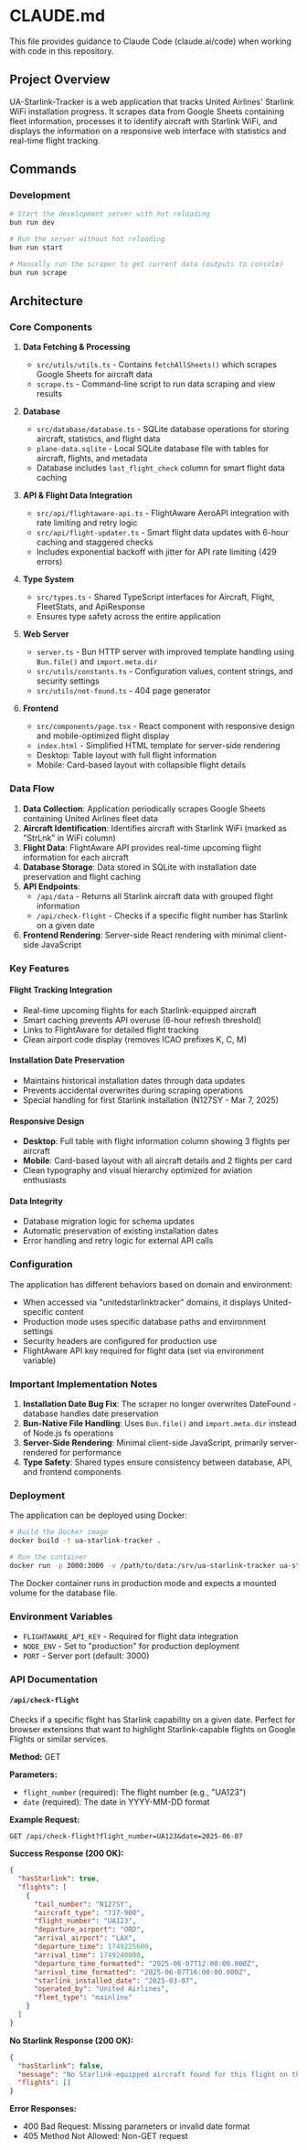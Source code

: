 # CLAUDE.md

This file provides guidance to Claude Code (claude.ai/code) when working with code in this repository.

## Project Overview

UA-Starlink-Tracker is a web application that tracks United Airlines' Starlink WiFi installation progress. It scrapes data from Google Sheets containing fleet information, processes it to identify aircraft with Starlink WiFi, and displays the information on a responsive web interface with statistics and real-time flight tracking.

## Commands

### Development

```bash
# Start the development server with hot reloading
bun run dev

# Run the server without hot reloading
bun run start

# Manually run the scraper to get current data (outputs to console)
bun run scrape
```

## Architecture

### Core Components

1. **Data Fetching & Processing**
   - `src/utils/utils.ts` - Contains `fetchAllSheets()` which scrapes Google Sheets for aircraft data
   - `scrape.ts` - Command-line script to run data scraping and view results

2. **Database**
   - `src/database/database.ts` - SQLite database operations for storing aircraft, statistics, and flight data
   - `plane-data.sqlite` - Local SQLite database file with tables for aircraft, flights, and metadata
   - Database includes `last_flight_check` column for smart flight data caching

3. **API & Flight Data Integration**
   - `src/api/flightaware-api.ts` - FlightAware AeroAPI integration with rate limiting and retry logic
   - `src/api/flight-updater.ts` - Smart flight data updates with 6-hour caching and staggered checks
   - Includes exponential backoff with jitter for API rate limiting (429 errors)

4. **Type System**
   - `src/types.ts` - Shared TypeScript interfaces for Aircraft, Flight, FleetStats, and ApiResponse
   - Ensures type safety across the entire application

5. **Web Server**
   - `server.ts` - Bun HTTP server with improved template handling using `Bun.file()` and `import.meta.dir`
   - `src/utils/constants.ts` - Configuration values, content strings, and security settings
   - `src/utils/not-found.ts` - 404 page generator

6. **Frontend**
   - `src/components/page.tsx` - React component with responsive design and mobile-optimized flight display
   - `index.html` - Simplified HTML template for server-side rendering
   - Desktop: Table layout with full flight information
   - Mobile: Card-based layout with collapsible flight details

### Data Flow

1. **Data Collection**: Application periodically scrapes Google Sheets containing United Airlines fleet data
2. **Aircraft Identification**: Identifies aircraft with Starlink WiFi (marked as "StrLnk" in WiFi column)
3. **Flight Data**: FlightAware API provides real-time upcoming flight information for each aircraft
4. **Database Storage**: Data stored in SQLite with installation date preservation and flight caching
5. **API Endpoints**: 
   - `/api/data` - Returns all Starlink aircraft data with grouped flight information
   - `/api/check-flight` - Checks if a specific flight number has Starlink on a given date
6. **Frontend Rendering**: Server-side React rendering with minimal client-side JavaScript

### Key Features

#### Flight Tracking Integration
- Real-time upcoming flights for each Starlink-equipped aircraft
- Smart caching prevents API overuse (6-hour refresh threshold)
- Links to FlightAware for detailed flight tracking
- Clean airport code display (removes ICAO prefixes K, C, M)

#### Installation Date Preservation
- Maintains historical installation dates through data updates
- Prevents accidental overwrites during scraping operations
- Special handling for first Starlink installation (N127SY - Mar 7, 2025)

#### Responsive Design
- **Desktop**: Full table with flight information column showing 3 flights per aircraft
- **Mobile**: Card-based layout with all aircraft details and 2 flights per card
- Clean typography and visual hierarchy optimized for aviation enthusiasts

#### Data Integrity
- Database migration logic for schema updates
- Automatic preservation of existing installation dates
- Error handling and retry logic for external API calls

### Configuration

The application has different behaviors based on domain and environment:
- When accessed via "unitedstarlinktracker" domains, it displays United-specific content
- Production mode uses specific database paths and environment settings
- Security headers are configured for production use
- FlightAware API key required for flight data (set via environment variable)

### Important Implementation Notes

1. **Installation Date Bug Fix**: The scraper no longer overwrites DateFound - database handles date preservation
2. **Bun-Native File Handling**: Uses `Bun.file()` and `import.meta.dir` instead of Node.js fs operations
3. **Server-Side Rendering**: Minimal client-side JavaScript, primarily server-rendered for performance
4. **Type Safety**: Shared types ensure consistency between database, API, and frontend components

### Deployment

The application can be deployed using Docker:
```bash
# Build the Docker image
docker build -t ua-starlink-tracker .

# Run the container
docker run -p 3000:3000 -v /path/to/data:/srv/ua-starlink-tracker ua-starlink-tracker
```

The Docker container runs in production mode and expects a mounted volume for the database file.

### Environment Variables

- `FLIGHTAWARE_API_KEY` - Required for flight data integration
- `NODE_ENV` - Set to "production" for production deployment
- `PORT` - Server port (default: 3000)

### API Documentation

#### `/api/check-flight`

Checks if a specific flight has Starlink capability on a given date. Perfect for browser extensions that want to highlight Starlink-capable flights on Google Flights or similar services.

**Method:** GET

**Parameters:**
- `flight_number` (required): The flight number (e.g., "UA123")
- `date` (required): The date in YYYY-MM-DD format

**Example Request:**
```
GET /api/check-flight?flight_number=UA123&date=2025-06-07
```

**Success Response (200 OK):**
```json
{
  "hasStarlink": true,
  "flights": [
    {
      "tail_number": "N127SY",
      "aircraft_type": "737-900",
      "flight_number": "UA123",
      "departure_airport": "ORD",
      "arrival_airport": "LAX",
      "departure_time": 1749225600,
      "arrival_time": 1749240000,
      "departure_time_formatted": "2025-06-07T12:00:00.000Z",
      "arrival_time_formatted": "2025-06-07T16:00:00.000Z",
      "starlink_installed_date": "2025-03-07",
      "operated_by": "United Airlines",
      "fleet_type": "mainline"
    }
  ]
}
```

**No Starlink Response (200 OK):**
```json
{
  "hasStarlink": false,
  "message": "No Starlink-equipped aircraft found for this flight on the specified date",
  "flights": []
}
```

**Error Responses:**
- 400 Bad Request: Missing parameters or invalid date format
- 405 Method Not Allowed: Non-GET request